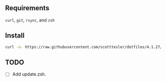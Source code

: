## Requirements

`curl`, `git`, `rsync`, and `zsh`

## Install

```bash
curl -o- https://raw.githubusercontent.com/scotttesler/dotfiles/4.1.27/install.zsh | zsh
```

## TODO

- [ ] Add update.zsh.

